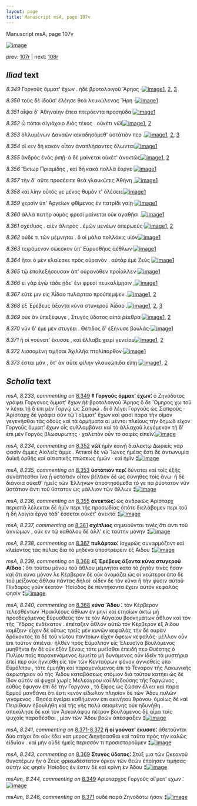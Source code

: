 ```yaml
---
layout: page
title: Manuscript msA, page 107v
---
```


Manuscript msA, page 107v

[![image](http://www.homermultitext.org/iipsrv?OBJ=IIP,1.0&FIF=/project/homer/pyramidal/deepzoom/hmt/vaimg/2017a/VA107VN_0610.tif&WID=100&CVT=JPEG)](http://www.homermultitext.org/ict2/?urn=urn:cite2:hmt:vaimg.2017a:VA107VN_0610)

prev:  [107r](../107r) | next:  [108r](../108r)

## *Iliad* text

*8.349* <a id="8.349"/> Γοργοῦς ὄμματ' ἔχων . ἠδὲ βροτολοιγοῦ Ἄρηος ·[![image](http://www.homermultitext.org/iipsrv?OBJ=IIP,1.0&FIF=/project/homer/pyramidal/deepzoom/hmt/vaimg/2017a/VA107VN_0610.tif&RGN=0.4484,0.2382,0.3794,0.0331&WID=1000&CVT=JPEG)](http://www.homermultitext.org/ict2/?urn=urn:cite2:hmt:vaimg.2017a:VA107VN_0610@0.4484,0.2382,0.3794,0.0331)[1](#msA_8.1), [2](#msA_8.233), [3](#msAim_8.244)

*8.350* <a id="8.350"/> τοὺς δὲ ἰδοῦσ' ἐλέησε θεὰ λευκώλενος Ἥρη ·[![image](http://www.homermultitext.org/iipsrv?OBJ=IIP,1.0&FIF=/project/homer/pyramidal/deepzoom/hmt/vaimg/2017a/VA107VN_0610.tif&RGN=0.4585,0.2539,0.3684,0.0353&WID=1000&CVT=JPEG)](http://www.homermultitext.org/ict2/?urn=urn:cite2:hmt:vaimg.2017a:VA107VN_0610@0.4585,0.2539,0.3684,0.0353)[1](#msA_8.1)

*8.351* <a id="8.351"/> αἶψα δ' Ἀθηναίην ἔπεα 					πτερόεντα προσηύδα·[![image](http://www.homermultitext.org/iipsrv?OBJ=IIP,1.0&FIF=/project/homer/pyramidal/deepzoom/hmt/vaimg/2017a/VA107VN_0610.tif&RGN=0.4565,0.2757,0.3704,0.0301&WID=1000&CVT=JPEG)](http://www.homermultitext.org/ict2/?urn=urn:cite2:hmt:vaimg.2017a:VA107VN_0610@0.4565,0.2757,0.3704,0.0301)[1](#msA_8.1)

*8.352* <a id="8.352"/> ὦ πόποι αἰγιόχοιο Διὸς 					τέκος . οὐκέτι νῶϊ[![image](http://www.homermultitext.org/iipsrv?OBJ=IIP,1.0&FIF=/project/homer/pyramidal/deepzoom/hmt/vaimg/2017a/VA107VN_0610.tif&RGN=0.4494,0.296,0.3624,0.0331&WID=1000&CVT=JPEG)](http://www.homermultitext.org/ict2/?urn=urn:cite2:hmt:vaimg.2017a:VA107VN_0610@0.4494,0.296,0.3624,0.0331)[1](#msA_8.1), [2](#msA_8.234)

*8.353* <a id="8.353"/> ὀλλυμένων Δαναῶν 					κεκαδησόμεθ' ὑστάτιόν περ .[![image](http://www.homermultitext.org/iipsrv?OBJ=IIP,1.0&FIF=/project/homer/pyramidal/deepzoom/hmt/vaimg/2017a/VA107VN_0610.tif&RGN=0.4545,0.3171,0.4014,0.0331&WID=1000&CVT=JPEG)](http://www.homermultitext.org/ict2/?urn=urn:cite2:hmt:vaimg.2017a:VA107VN_0610@0.4545,0.3171,0.4014,0.0331)[1](#msA_8.1), [2](#msAim_8.245), [3](#msA_8.235)

*8.354* <a id="8.354"/> οἵ κεν δὴ κακὸν οἶτον ἀναπλήσαντες ὄλωνται[![image](http://www.homermultitext.org/iipsrv?OBJ=IIP,1.0&FIF=/project/homer/pyramidal/deepzoom/hmt/vaimg/2017a/VA107VN_0610.tif&RGN=0.4535,0.3343,0.3824,0.0338&WID=1000&CVT=JPEG)](http://www.homermultitext.org/ict2/?urn=urn:cite2:hmt:vaimg.2017a:VA107VN_0610@0.4535,0.3343,0.3824,0.0338)[1](#msA_8.1)

*8.355* <a id="8.355"/> ἀνδρὸς ἑνὸς ῥιπῇ· ὁ δὲ μαίνεται οὐκέτ' ἀνεκτῶς[![image](http://www.homermultitext.org/iipsrv?OBJ=IIP,1.0&FIF=/project/homer/pyramidal/deepzoom/hmt/vaimg/2017a/VA107VN_0610.tif&RGN=0.4505,0.3531,0.4024,0.0323&WID=1000&CVT=JPEG)](http://www.homermultitext.org/ict2/?urn=urn:cite2:hmt:vaimg.2017a:VA107VN_0610@0.4505,0.3531,0.4024,0.0323)[1](#msA_8.1), [2](#msA_8.236)

*8.356* <a id="8.356"/> Ἕκτωρ Πριαμίδης , καὶ 					δὴ κακὰ πολλὰ ἔοργε·[![image](http://www.homermultitext.org/iipsrv?OBJ=IIP,1.0&FIF=/project/homer/pyramidal/deepzoom/hmt/vaimg/2017a/VA107VN_0610.tif&RGN=0.4505,0.3711,0.3904,0.0338&WID=1000&CVT=JPEG)](http://www.homermultitext.org/ict2/?urn=urn:cite2:hmt:vaimg.2017a:VA107VN_0610@0.4505,0.3711,0.3904,0.0338)[1](#msA_8.1)

*8.357* <a id="8.357"/> τὴν δ' αῦτε προσέειπε θεὰ γλαυκῶπις Ἀθήνη ,[![image](http://www.homermultitext.org/iipsrv?OBJ=IIP,1.0&FIF=/project/homer/pyramidal/deepzoom/hmt/vaimg/2017a/VA107VN_0610.tif&RGN=0.4484,0.3929,0.3964,0.0316&WID=1000&CVT=JPEG)](http://www.homermultitext.org/ict2/?urn=urn:cite2:hmt:vaimg.2017a:VA107VN_0610@0.4484,0.3929,0.3964,0.0316)[1](#msA_8.1)

*8.358* <a id="8.358"/> καὶ λίην οὗτός γε μένος θυμόν τ' ὀλέσειε[![image](http://www.homermultitext.org/iipsrv?OBJ=IIP,1.0&FIF=/project/homer/pyramidal/deepzoom/hmt/vaimg/2017a/VA107VN_0610.tif&RGN=0.4545,0.4102,0.3554,0.0316&WID=1000&CVT=JPEG)](http://www.homermultitext.org/ict2/?urn=urn:cite2:hmt:vaimg.2017a:VA107VN_0610@0.4545,0.4102,0.3554,0.0316)[1](#msA_8.1)

*8.359* <a id="8.359"/> χερσὶν ὑπ' Ἀργείων 					φθίμενος ἐν πατρίδι γαίῃ·[![image](http://www.homermultitext.org/iipsrv?OBJ=IIP,1.0&FIF=/project/homer/pyramidal/deepzoom/hmt/vaimg/2017a/VA107VN_0610.tif&RGN=0.4535,0.4275,0.4124,0.0368&WID=1000&CVT=JPEG)](http://www.homermultitext.org/ict2/?urn=urn:cite2:hmt:vaimg.2017a:VA107VN_0610@0.4535,0.4275,0.4124,0.0368)[1](#msA_8.1)

*8.360* <a id="8.360"/> ἀλλὰ πατὴρ οὑμὸς φρεσὶ μαίνεται οὐκ αγαθῇσι .[![image](http://www.homermultitext.org/iipsrv?OBJ=IIP,1.0&FIF=/project/homer/pyramidal/deepzoom/hmt/vaimg/2017a/VA107VN_0610.tif&RGN=0.4565,0.4485,0.3884,0.0353&WID=1000&CVT=JPEG)](http://www.homermultitext.org/ict2/?urn=urn:cite2:hmt:vaimg.2017a:VA107VN_0610@0.4565,0.4485,0.3884,0.0353)[1](#msA_8.1)

*8.361* <a id="8.361"/> σχέτλιος . αἰὲν ἀλιτρὸς . ἐμῶν μενέων ἀπερωεύς·[![image](http://www.homermultitext.org/iipsrv?OBJ=IIP,1.0&FIF=/project/homer/pyramidal/deepzoom/hmt/vaimg/2017a/VA107VN_0610.tif&RGN=0.4404,0.4628,0.4414,0.0398&WID=1000&CVT=JPEG)](http://www.homermultitext.org/ict2/?urn=urn:cite2:hmt:vaimg.2017a:VA107VN_0610@0.4404,0.4628,0.4414,0.0398)[1](#msA_8.237), [2](#msA_8.1)

*8.362* <a id="8.362"/> οὐδέ τι τῶν μέμνηται . ὅ οἱ μάλα πολλάκις υἱὸν[![image](http://www.homermultitext.org/iipsrv?OBJ=IIP,1.0&FIF=/project/homer/pyramidal/deepzoom/hmt/vaimg/2017a/VA107VN_0610.tif&RGN=0.4585,0.4861,0.4014,0.0346&WID=1000&CVT=JPEG)](http://www.homermultitext.org/ict2/?urn=urn:cite2:hmt:vaimg.2017a:VA107VN_0610@0.4585,0.4861,0.4014,0.0346)[1](#msA_8.1)

*8.363* <a id="8.363"/> τειρόμενον σώεσκον ὑπ' Εὐρυσθῆος ἀέθλων·[![image](http://www.homermultitext.org/iipsrv?OBJ=IIP,1.0&FIF=/project/homer/pyramidal/deepzoom/hmt/vaimg/2017a/VA107VN_0610.tif&RGN=0.4525,0.5026,0.3854,0.0368&WID=1000&CVT=JPEG)](http://www.homermultitext.org/ict2/?urn=urn:cite2:hmt:vaimg.2017a:VA107VN_0610@0.4525,0.5026,0.3854,0.0368)[1](#msA_8.1)

*8.364* <a id="8.364"/> ἤτοι ὁ μὲν κλαίεσκε πρὸς οὐρανὸν . αὐτὰρ ἐμὲ Ζεὺς 				[![image](http://www.homermultitext.org/iipsrv?OBJ=IIP,1.0&FIF=/project/homer/pyramidal/deepzoom/hmt/vaimg/2017a/VA107VN_0610.tif&RGN=0.4595,0.5207,0.4154,0.0353&WID=1000&CVT=JPEG)](http://www.homermultitext.org/ict2/?urn=urn:cite2:hmt:vaimg.2017a:VA107VN_0610@0.4595,0.5207,0.4154,0.0353)[1](#msA_8.1)

*8.365* <a id="8.365"/> τῷ ἐπαλεξήσουσαν ἀπ' οὐρανόθεν προΐαλλεν·[![image](http://www.homermultitext.org/iipsrv?OBJ=IIP,1.0&FIF=/project/homer/pyramidal/deepzoom/hmt/vaimg/2017a/VA107VN_0610.tif&RGN=0.4505,0.544,0.4024,0.0331&WID=1000&CVT=JPEG)](http://www.homermultitext.org/ict2/?urn=urn:cite2:hmt:vaimg.2017a:VA107VN_0610@0.4505,0.544,0.4024,0.0331)[1](#msA_8.1)

*8.366* <a id="8.366"/> εἰ γὰρ ἐγὼ τάδε ῄδε' ἐνι φρεσὶ πευκαλίμῃσιν ,[![image](http://www.homermultitext.org/iipsrv?OBJ=IIP,1.0&FIF=/project/homer/pyramidal/deepzoom/hmt/vaimg/2017a/VA107VN_0610.tif&RGN=0.4515,0.562,0.4054,0.0346&WID=1000&CVT=JPEG)](http://www.homermultitext.org/ict2/?urn=urn:cite2:hmt:vaimg.2017a:VA107VN_0610@0.4515,0.562,0.4054,0.0346)[1](#msA_8.1)

*8.367* <a id="8.367"/> εῦτέ μιν εἰς Ἀΐδαο 					πυλάρταο προύπεμψεν .[![image](http://www.homermultitext.org/iipsrv?OBJ=IIP,1.0&FIF=/project/homer/pyramidal/deepzoom/hmt/vaimg/2017a/VA107VN_0610.tif&RGN=0.4555,0.58,0.3784,0.0361&WID=1000&CVT=JPEG)](http://www.homermultitext.org/ict2/?urn=urn:cite2:hmt:vaimg.2017a:VA107VN_0610@0.4555,0.58,0.3784,0.0361)[1](#msA_8.1), [2](#msA_8.238)

*8.368* <a id="8.368"/> ἐξ Ἐρέβευς ἄξοντα 					κύνα στυγεροῦ Ἀΐδαο .[![image](http://www.homermultitext.org/iipsrv?OBJ=IIP,1.0&FIF=/project/homer/pyramidal/deepzoom/hmt/vaimg/2017a/VA107VN_0610.tif&RGN=0.4444,0.5965,0.3684,0.0428&WID=1000&CVT=JPEG)](http://www.homermultitext.org/ict2/?urn=urn:cite2:hmt:vaimg.2017a:VA107VN_0610@0.4444,0.5965,0.3684,0.0428)[1](#msA_8.1), [2](#msA_8.239), [3](#msA_8.240)

*8.369* <a id="8.369"/> οὐκ ἂν ὑπεξέφυγε , Στυγὸς ὕδατος αἰπὰ ῥέεθρα·[![image](http://www.homermultitext.org/iipsrv?OBJ=IIP,1.0&FIF=/project/homer/pyramidal/deepzoom/hmt/vaimg/2017a/VA107VN_0610.tif&RGN=0.4575,0.6131,0.3984,0.0398&WID=1000&CVT=JPEG)](http://www.homermultitext.org/ict2/?urn=urn:cite2:hmt:vaimg.2017a:VA107VN_0610@0.4575,0.6131,0.3984,0.0398)[1](#msA_8.243), [2](#msA_8.1)

*8.370* <a id="8.370"/> νῦν δ' ἐμὲ μὲν στυγέει . Θέτιδος δ' ἐξήνυσε βουλάς·[![image](http://www.homermultitext.org/iipsrv?OBJ=IIP,1.0&FIF=/project/homer/pyramidal/deepzoom/hmt/vaimg/2017a/VA107VN_0610.tif&RGN=0.4595,0.6311,0.4054,0.0428&WID=1000&CVT=JPEG)](http://www.homermultitext.org/ict2/?urn=urn:cite2:hmt:vaimg.2017a:VA107VN_0610@0.4595,0.6311,0.4054,0.0428)[1](#msA_8.1)

*8.371* <a id="8.371"/> ἥ οἱ γούνατ' ἔκυσσε , καὶ ἔλλαβε χειρὶ γενείου[![image](http://www.homermultitext.org/iipsrv?OBJ=IIP,1.0&FIF=/project/homer/pyramidal/deepzoom/hmt/vaimg/2017a/VA107VN_0610.tif&RGN=0.4414,0.6506,0.3954,0.0383&WID=1000&CVT=JPEG)](http://www.homermultitext.org/ict2/?urn=urn:cite2:hmt:vaimg.2017a:VA107VN_0610@0.4414,0.6506,0.3954,0.0383)[1](#msA_8.1), [2](#msAim_8.246)

*8.372* <a id="8.372"/> λισσομένη τιμῆσαι Ἀχιλλῆα πτολίπορθον·[![image](http://www.homermultitext.org/iipsrv?OBJ=IIP,1.0&FIF=/project/homer/pyramidal/deepzoom/hmt/vaimg/2017a/VA107VN_0610.tif&RGN=0.4434,0.6702,0.3984,0.0406&WID=1000&CVT=JPEG)](http://www.homermultitext.org/ict2/?urn=urn:cite2:hmt:vaimg.2017a:VA107VN_0610@0.4434,0.6702,0.3984,0.0406)[1](#msA_8.1)

*8.373* <a id="8.373"/> ἔσται μὰν , ὅτ' ὰν αὖτε φίλην γλαυκώπιδα εἴπῃ·[![image](http://www.homermultitext.org/iipsrv?OBJ=IIP,1.0&FIF=/project/homer/pyramidal/deepzoom/hmt/vaimg/2017a/VA107VN_0610.tif&RGN=0.4525,0.6905,0.3984,0.0346&WID=1000&CVT=JPEG)](http://www.homermultitext.org/ict2/?urn=urn:cite2:hmt:vaimg.2017a:VA107VN_0610@0.4525,0.6905,0.3984,0.0346)[1](#msA_8.1), [2](#msA_8.242)

## *Scholia* text

*msA, 8.233, commenting on* [8.349](#8.349)  <a id="msA_8.233"/> **‡ Γοργοῦς ὄμματ' ἔχων⁚** ὁ Ζηνόδοτος γράφει Γοργονος ὄμματ' ἔχων ἠὲ βροτολοιγοῦ Ἄρηος ὅ δε Ὅμηρος χω τοῦ ν λέγει τῇ δ ἐπι μὲν Γοργῷ ὡς Σαπφώ . δι ὃ λέγει Γοργοῦς ὡς Σαπφοῦς · Ἀρίσταρχ δὲ γράφει σὺν τῷ ϊ οἴμματ' ἔχων καὶ φασὶ παρα τὴν οῖμον γεγενῆσθαι τὰς ὁδοὺς καὶ τὰ ὁρμήματα αἱ μέντοι πλείους τὴν δημωδ εῖχον Γοργοῦς ὅμματ' ἔχων οἷς συλλαμβάνει καὶ τὸ ἀλλαχοῦ λεγόμενον τῇ δ' ἐπι μὲν Γοργός βλωσυρωπης · χαλεπὸν οὖν τὸ σαφὲς εἰπεῖν⁚[![image](http://www.homermultitext.org/iipsrv?OBJ=IIP,1.0&FIF=/project/homer/pyramidal/deepzoom/hmt/vaimg/2017a/VA107VN_0610.tif&RGN=0.18,0.1283,0.7228,0.0748&WID=1000&CVT=JPEG)](http://www.homermultitext.org/ict2/?urn=urn:cite2:hmt:vaimg.2017a:VA107VN_0610@0.18,0.1283,0.7228,0.0748)

*msA, 8.234, commenting on* [8.352](#8.352)  <a id="msA_8.234"/> **νῶϊ** ἡμῖν κοινῇ διαλεκτῳ Δωριεῖς γὰρ φασὶν ἅμμες Αἰολεῖς ἅμμε . Ἀττικοὶ δὲ νῶ Ἴωνες ἡμέας ἔστι δὲ ἀντωνυμία δυϊκῆ ὀρθῆς καὶ αἰτιατικῆς πτώσεως ἡμῶν · καὶ ἡμῖν ⁑[![image](http://www.homermultitext.org/iipsrv?OBJ=IIP,1.0&FIF=/project/homer/pyramidal/deepzoom/hmt/vaimg/2017a/VA107VN_0610.tif&RGN=0.1776,0.173,0.7148,0.0454&WID=1000&CVT=JPEG)](http://www.homermultitext.org/ict2/?urn=urn:cite2:hmt:vaimg.2017a:VA107VN_0610@0.1776,0.173,0.7148,0.0454)

*msA, 8.235, commenting on* [8.353](#8.353)  <a id="msA_8.235"/> **ὑστάτιον περ⁚** δύναται καὶ τοῖς ἑξῆς συνάπτεσθαι ἵνα ᾖ ὑστάτιον οἶτον βέλτιον δὲ ὡς σύνηθες τοῖς ἄνω· ἡ δὲ διάνοια οὐκεθ' ἡμεῖς τῶν Ἑλλήνων ἀποστησόμεθα τό γε πα ῥύστατον νῦν ὑστάτιον ἀντι τοῦ ὕστατον ὡς μάλλιον τῶν ἄλλων ⁑[![image](http://www.homermultitext.org/iipsrv?OBJ=IIP,1.0&FIF=/project/homer/pyramidal/deepzoom/hmt/vaimg/2017a/VA107VN_0610.tif&RGN=0.188,0.1886,0.702,0.0712&WID=1000&CVT=JPEG)](http://www.homermultitext.org/ict2/?urn=urn:cite2:hmt:vaimg.2017a:VA107VN_0610@0.188,0.1886,0.702,0.0712)

*msA, 8.236, commenting on* [8.355](#8.355)  <a id="msA_8.236"/> **ἀνεκτῶς⁚** ὡς ἀνδρικῶς Ἀρίσταρχ περισπᾶ λέλεκται δὲ ἡμῖν περι τῆς προσωδίας ὁπότε διελάβομεν περι τοῦ ῆ δὴ λοίγια ἔργα τάδ' ἔσσεται οὐκέτ' ἀνεκτά ⁑[![image](http://www.homermultitext.org/iipsrv?OBJ=IIP,1.0&FIF=/project/homer/pyramidal/deepzoom/hmt/vaimg/2017a/VA107VN_0610.tif&RGN=0.1676,0.2445,0.2264,0.0781&WID=1000&CVT=JPEG)](http://www.homermultitext.org/ict2/?urn=urn:cite2:hmt:vaimg.2017a:VA107VN_0610@0.1676,0.2445,0.2264,0.0781)

*msA, 8.237, commenting on* [8.361](#8.361)  <a id="msA_8.237"/> **σχέτλιος** σημειοῦνται τινὲς ὅτι ἀντι τοῦ ἀγνώμων , οὐκ εν τῷ καθόλου δὲ ἀλλ' εἰς ταύτην μόνην ⁑[![image](http://www.homermultitext.org/iipsrv?OBJ=IIP,1.0&FIF=/project/homer/pyramidal/deepzoom/hmt/vaimg/2017a/VA107VN_0610.tif&RGN=0.182,0.3094,0.2036,0.0607&WID=1000&CVT=JPEG)](http://www.homermultitext.org/ict2/?urn=urn:cite2:hmt:vaimg.2017a:VA107VN_0610@0.182,0.3094,0.2036,0.0607)

*msA, 8.238, commenting on* [8.367](#8.367)  <a id="msA_8.238"/> **πυλάρταο⁚** ἰσχυρῶς συναρμόζοντ καὶ κλείοντος τὰς πύλας δια τὸ μηδένα ὑποστρέφειν ἐξ Άιδου ⁑[![image](http://www.homermultitext.org/iipsrv?OBJ=IIP,1.0&FIF=/project/homer/pyramidal/deepzoom/hmt/vaimg/2017a/VA107VN_0610.tif&RGN=0.1676,0.3518,0.2268,0.0574&WID=1000&CVT=JPEG)](http://www.homermultitext.org/ict2/?urn=urn:cite2:hmt:vaimg.2017a:VA107VN_0610@0.1676,0.3518,0.2268,0.0574)

*msA, 8.239, commenting on* [8.368](#8.368)  <a id="msA_8.239"/> **ἐξ Ἐρέβευς ἄξοντα κύνα στυγεροῦ Αϊδαο ⁚** ὅτι τούτου μόνου τοῦ ἄθλου μέμνηται κατα τὸ ῥητὸν τινὲς ῆσαν· καὶ ὅτι κύνα μόνον λε Κέρβερον δὲ οὐκ ὀνομάζει ὡς οἱ νεώτεροι ἀπο δὲ τοῦ μείζονος ἄθλου πάντας δηλοῖ· οἶδεν δὲ τὸν κῦνα ἢ τὴν φύσιν αὐτοῦ· Πίνδαρος γοῦν ἑκατόν· Ἡσίοδος δὲ πεντήκοντα ἔχειν αὐτὸν κεφαλάς φησίν ⁑[![image](http://www.homermultitext.org/iipsrv?OBJ=IIP,1.0&FIF=/project/homer/pyramidal/deepzoom/hmt/vaimg/2017a/VA107VN_0610.tif&RGN=0.1792,0.3986,0.238,0.1319&WID=1000&CVT=JPEG)](http://www.homermultitext.org/ict2/?urn=urn:cite2:hmt:vaimg.2017a:VA107VN_0610@0.1792,0.3986,0.238,0.1319)

*msA, 8.240, commenting on* [8.368](#8.368)  <a id="msA_8.240"/> **κύνα Ἅδου ⁚** τὸν Κέρβερον τελεσθέντων Ἡρακλέους ἄθλων ἐν μηνὶ καὶ ἐτησίων ὀκτὼ μὴ προσδεχόμενος Εὐρυσθεὺς τόν τε τὸν Αὐγαίου βοσκημάτων ἆθλον καὶ τὸν τῆς Ὕδρας ἐνδέκατον . ἐπέταξεν ἆθλον αὐτῶ τὸν Κέρβερον ἑξ Άιδου κομίζειν· εἶχεν δὲ οὕτως τρεῖς μὲν κυνῶν κεφαλὰς τὴν δὲ ουρὰν δράκοντος τὰ δὲ τοῦ νώτου παντοίων εἶχεν ὄφεων κεφαλὰς· μέλλον οὖν ἐπι τοῦτον ἀπιέναι· ῆλθεν πρὸς Εὔμολπον εἰς Ἐλευσῖνα βουλόμενος μυηθῆναι ἢν δὲ οὐκ ἐξὸν ξένοις τότε μυεῖσθαι ἐπειδή περ Θυέστης ὁ Πυλίου παῖς παραγενόμενος ἐμυεῖτο μὴ δυνάμενος οὖν ἰδεῖν τὰ μυστήρια ἐπεί περ οὐκ ἠγνίσθη εἰς τὸν τῶν Κενταύρων φόνον ἀγνισθεὶς ὑπο Εὐμόλπου , τότε ἐμυήθη καὶ παραγενόμενος ἐπι τὸ Τέναρον τῆς Λακωνικῆς ἀκρωτήριον οὖ τῆς Ἅιδου καταβάσεως στόμιον διὰ τοῦτου κατήει ὡς δὲ ἴδον αὐτὸν αἱ ψυχαὶ χωρὶς Μελεαγρου καὶ Μεδούσης τῆς Γοργώνος , εὐθὺς ἔφυγον ἐπι δὲ τὴν Γοργόνα , τὸ ξίφος ὡς ζῶσαν ἔλκει καὶ παρα Ερμοῦ μανθάνει ὅτι ἔστι κενὸν εἴδωλον πλησίον δὲ τῶν Ἅδου πυλῶν γινόμενος . Θησέα ἐγείρει καθήμενον ἐπι ακινήτου θρόνου· ὁμοίως δὲ καὶ Πειρίθουν ἠβουλήθη καὶ τῆς γῆς πολὺ σειομένης οὐκ ηδυνήθη . ἀπεκύλησε δὲ καὶ τὸν Ἀσκαλάφου πέτρον βουλόμενος δὲ αἷμα ταῖς ψυχαῖς παραθέσθαι , μίαν τῶν Ἅδου βοῶν ἀπέσφαξεν ⁑[![image](http://www.homermultitext.org/iipsrv?OBJ=IIP,1.0&FIF=/project/homer/pyramidal/deepzoom/hmt/vaimg/2017a/VA107VN_0610.tif&RGN=0.192,0.5032,0.726,0.3388&WID=1000&CVT=JPEG)](http://www.homermultitext.org/ict2/?urn=urn:cite2:hmt:vaimg.2017a:VA107VN_0610@0.192,0.5032,0.726,0.3388)

*msA, 8.241, commenting on* [8.371-8.372](#8.371-8.372)  <a id="msA_8.241"/> **ἥ οἱ γούνατ' ἔκυσσε⁚** ἀθετοῦνται δύο στίχοι ὅτι οὐκ έδει κατ μερος διηγήσασθαι καὶ ταῦτα πρὸς τὴν καλῶς εἰδυῖαν . καὶ μὴν οὐδὲ ἡμεῖς περισσόν τι προσιστοροῦμεν ⁑[![image](http://www.homermultitext.org/iipsrv?OBJ=IIP,1.0&FIF=/project/homer/pyramidal/deepzoom/hmt/vaimg/2017a/VA107VN_0610.tif&RGN=0.2156,0.7885,0.68,0.0667&WID=1000&CVT=JPEG)](http://www.homermultitext.org/ict2/?urn=urn:cite2:hmt:vaimg.2017a:VA107VN_0610@0.2156,0.7885,0.68,0.0667)

*msA, 8.243, commenting on* [8.369](#8.369)  <a id="msA_8.243"/> **Στυγὸς ὕδατος⁚** Στὺξ μια τῶν Ωκεανοῦ θυγατέρων ἣν ὁ Ζεὺς φρικωδέστατον όρκον τῶν θεῶν ἐποίησεν τιμήσας αὐτὴν ὡς φησὶν Ἡσίοδος ἐν ἔστιν δὲ καὶ κρίνη ἐν Άδου ⁑[![image](http://www.homermultitext.org/iipsrv?OBJ=IIP,1.0&FIF=/project/homer/pyramidal/deepzoom/hmt/vaimg/2017a/VA107VN_0610.tif&RGN=0.2116,0.8279,0.6816,0.0769&WID=1000&CVT=JPEG)](http://www.homermultitext.org/ict2/?urn=urn:cite2:hmt:vaimg.2017a:VA107VN_0610@0.2116,0.8279,0.6816,0.0769)

*msAim, 8.244, commenting on* [8.349](#8.349)  <a id="msAim_8.244"/> Αρισταρχος Γοργοῦς οἴ´ματ' εχων ⁚[![image](http://www.homermultitext.org/iipsrv?OBJ=IIP,1.0&FIF=/project/homer/pyramidal/deepzoom/hmt/vaimg/2017a/VA107VN_0610.tif&RGN=0.3916,0.249,0.0652,0.0288&WID=1000&CVT=JPEG)](http://www.homermultitext.org/ict2/?urn=urn:cite2:hmt:vaimg.2017a:VA107VN_0610@0.3916,0.249,0.0652,0.0288)

*msAim, 8.246, commenting on* [8.371](#8.371)  <a id="msAim_8.246"/> ουδὲ παρὰ Ζηνοδότω ῆσαν ⁑[![image](http://www.homermultitext.org/iipsrv?OBJ=IIP,1.0&FIF=/project/homer/pyramidal/deepzoom/hmt/vaimg/2017a/VA107VN_0610.tif&RGN=0.424,0.6666,0.0416,0.0388&WID=1000&CVT=JPEG)](http://www.homermultitext.org/ict2/?urn=urn:cite2:hmt:vaimg.2017a:VA107VN_0610@0.424,0.6666,0.0416,0.0388)